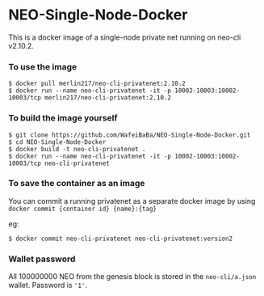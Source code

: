 # NEO-Single-Node-Docker

This is a docker image of a single-node private net running on neo-cli v2.10.2.

### To use the image

```
$ docker pull merlin217/neo-cli-privatenet:2.10.2
$ docker run --name neo-cli-privatenet -it -p 10002-10003:10002-10003/tcp merlin217/neo-cli-privatenet:2.10.2
```

### To build the image yourself

```
$ git clone https://github.com/WafeiBaBa/NEO-Single-Node-Docker.git
$ cd NEO-Single-Node-Docker
$ docker build -t neo-cli-privatenet .
$ docker run --name neo-cli-privatenet -it -p 10002-10003:10002-10003/tcp neo-cli-privatenet
```

### To save the container as an image

You can commit a running privatenet as a separate docker image by using `docker commit {container id} {name}:{tag}`

eg:

```
$ docker commit neo-cli-privatenet neo-cli-privatenet:version2
```

### Wallet password

All 100000000 NEO from the genesis block is stored in the `neo-cli/a.json` wallet. Password is `'1'`.

